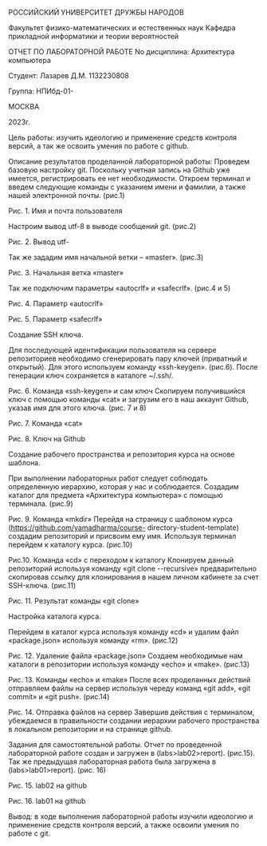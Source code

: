 РОССИЙСКИЙ УНИВЕРСИТЕТ ДРУЖБЫ НАРОДОВ

Факультет физико-математических и естественных наук
Кафедра прикладной информатики и теории вероятностей

ОТЧЕТ
ПО ЛАБОРАТОРНОЙ РАБОТЕ No
дисциплина: Архитектура компьютера

Студент: Лазарев Д.М.
1132230808

Группа: НПИбд-01-

МОСКВА

2023г.

Цель работы: изучить идеологию и применение средств контроля версий, а так же
освоить умения по работе с github.

Описание результатов проделанной лабораторной работы:
Проведем базовую настройку git.
Поскольку учетная запись на Github уже имеется, регистрировать ее нет
необходимости.
Откроем терминал и введем следующие команды с указанием имени и фамилии, а
также нашей электронной почты. (рис.1)

Рис. 1. Имя и почта пользователя

Настроим вывод utf-8 в выводе сообщений git. (рис.2)

Рис. 2. Вывод utf-

Так же зададим имя начальной ветки – «master». (рис.3)

Рис. 3. Начальная ветка «master»

Так же подключим параметры «autocrlf» и «safecrlf». (рис.4 и 5)

Рис. 4. Параметр «autocrlf»

Рис. 5. Параметр «safecrlf»

Создание SSH ключа.

Для последующей идентификации пользователя на сервере репозиториев
необходимо сгенерировать пару ключей (приватный и открытый). Для этого
используем команду «ssh-keygen». (рис.6). После генерации ключ сохраняется
в каталоге ~/.ssh/.

Рис. 6. Команда «ssh-keygen» и сам ключ
Скопируем получившийся ключ с помощью команды «cat» и загрузим его в наш
аккаунт Github, указав имя для этого ключа. (рис. 7 и 8)

Рис. 7. Команда «cat»

Рис. 8. Ключ на Github

Создание рабочего пространства и репозитория курса на основе шаблона.

При выполнении лабораторных работ следует соблюдать определенную
иерархию, которая у нас и соблюдается. Создадим каталог для предмета
«Архитектура компьютера» с помощью терминала. (рис.9)

Рис. 9. Команда «mkdir»
Перейдя на страницу с шаблоном курса (https://github.com/yamadharma/course-
directory-student-template) создадим репозиторий и присвоим ему имя.
Используя терминал перейдем к каталогу курса. (рис.10)

Рис.10. Команда «cd» с переходом к каталогу
Клонируем данный репозиторий используя команду «git clone --recursive»
предварительно скопировав ссылку для клонирования в нашем личном кабинете
за счет SSH-ключа. (рис.11)

Рис. 11. Результат команды «git clone»

Настройка каталога курса.

Перейдем в каталог курса используя команду «cd» и удалим файл
«package.json» используя команду «rm». (рис.12)

Рис. 12. Удаление файла «package.json»
Создаем необходимые нам каталоги в репозитории используя команду «echo»
и «make». (рис.13)

Рис. 13. Команды «echo» и «make»
После всех проделанных действий отправляем файлы на сервер используя
череду команд «git add», «git commit» и «git push». (рис.14)

Рис. 14. Отправка файлов на сервер
Завершив действия с терминалом, убеждаемся в правильности создании
иерархии рабочего пространства в локальном репозитории и на странице github.

Задания для самостоятельной работы.
Отчет по проведенной лабораторной работе создан и загружен в
(labs>lab02>report). (рис.15). Так же предыдущая лабораторная работа была
загружена в (labs>lab01>report). (рис. 16)

Рис. 15. lab02 на github

Рис. 16. lab01 на github

Вывод: в ходе выполнения лабораторной работы изучили идеологию и
применение средств контроля версий, а также освоили умения по работе с git.

